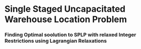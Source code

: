 # Single Staged Uncapacitated Warehouse Location Problem
### Finding Optimal soolution to SPLP with relaxed Integer Restrictions using Lagrangian Relaxations
